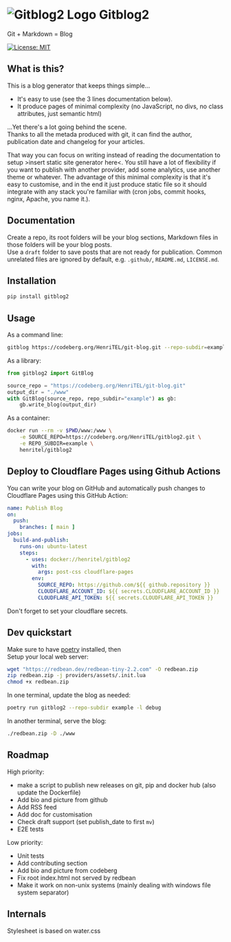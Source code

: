 # ![Gitblog2 Logo](https://blog.henritel.com/media/favicon.svg "title") Gitblog2

Git + Markdown = Blog  

[![License: MIT](https://img.shields.io/badge/License-MIT-blue.svg)](https://opensource.org/licenses/MIT)

## What is this?

This is a blog generator that keeps things simple...  

- It's easy to use (see the 3 lines documentation below).
- It produce pages of minimal complexity (no JavaScript, no divs, no class attributes, just semantic html)

...Yet there's a lot going behind the scene.  
Thanks to all the metada produced with git, it can find the author, publication date and changelog for your articles.

That way you can focus on writing instead of reading the documentation to setup >insert static site generator here<.
You still have a lot of flexibility if you want to publish with another provider, add some analytics, use another theme or whatever. The advantage of this minimal complexity is that it's easy to customise, and in the end it just produce static file so it should integrate with any stack you're familiar with (cron jobs, commit hooks, nginx, Apache, you name it.).

## Documentation

Create a repo, its root folders will be your blog sections, Markdown files in those folders will be your blog posts.  
Use a `draft` folder to save posts that are not ready for publication.
Common unrelated files are ignored by default, e.g. `.github/`, `README.md`, `LICENSE.md`.

## Installation

```bash
pip install gitblog2
```

## Usage

As a command line:

```bash
gitblog https://codeberg.org/HenriTEL/git-blog.git --repo-subdir=example
```

As a library:

```python
from gitblog2 import GitBlog

source_repo = "https://codeberg.org/HenriTEL/git-blog.git"
output_dir = "./www"
with GitBlog(source_repo, repo_subdir="example") as gb:
    gb.write_blog(output_dir)
```

As a container:

```bash
docker run --rm -v $PWD/www:/www \
    -e SOURCE_REPO=https://codeberg.org/HenriTEL/gitblog2.git \
    -e REPO_SUBDIR=example \
    henritel/gitblog2
```

## Deploy to Cloudflare Pages using Github Actions

You can write your blog on GitHub and automatically push changes to Cloudflare Pages using this GitHub Action:

```yaml
name: Publish Blog
on:
  push:
    branches: [ main ]
jobs:
  build-and-publish:
    runs-on: ubuntu-latest
    steps:
      - uses: docker://henritel/gitblog2
        with:
          args: post-css cloudflare-pages
        env:
          SOURCE_REPO: https://github.com/${{ github.repository }}
          CLOUDFLARE_ACCOUNT_ID: ${{ secrets.CLOUDFLARE_ACCOUNT_ID }}
          CLOUDFLARE_API_TOKEN: ${{ secrets.CLOUDFLARE_API_TOKEN }}
```

Don't forget to set your cloudflare secrets.

## Dev quickstart

Make sure to have [poetry](https://python-poetry.org/) installed, then  
Setup your local web server:

```bash
wget "https://redbean.dev/redbean-tiny-2.2.com" -O redbean.zip
zip redbean.zip -j providers/assets/.init.lua
chmod +x redbean.zip
```

In one terminal, update the blog as needed:

```bash
poetry run gitblog2 --repo-subdir example -l debug
```

In another terminal, serve the blog:

```bash
./redbean.zip -D ./www
```

## Roadmap

High priority:

- make a script to publish new releases on git, pip and docker hub (also update the Dockerfile)
- Add bio and picture from github
- Add RSS feed
- Add doc for customisation
- Check draft support (set publish_date to first `mv`)
- E2E tests

Low priority:

- Unit tests
- Add contributing section
- Add bio and picture from codeberg
- Fix root index.html not served by redbean
- Make it work on non-unix systems (mainly dealing with windows file system separator)

## Internals

Stylesheet is based on water.css
